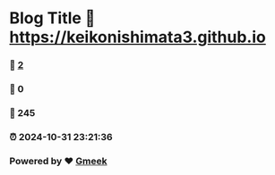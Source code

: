 # Blog Title :link: https://keikonishimata3.github.io 
### :page_facing_up: [2](https://keikonishimata3.github.io/tag.html) 
### :speech_balloon: 0 
### :hibiscus: 245 
### :alarm_clock: 2024-10-31 23:21:36 
### Powered by :heart: [Gmeek](https://github.com/Meekdai/Gmeek)
